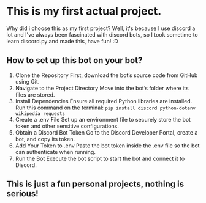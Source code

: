 # This is my first actual project.
Why did i choose this as my first project? Well, it's because I use discord a lot and I've always been fascinated with discord bots, so I took sometime to learn discord.py and made this, have fun! :D

## How to set up this bot on your bot?
1. Clone the Repository
First, download the bot’s source code from GitHub using Git.
2. Navigate to the Project Directory
Move into the bot’s folder where its files are stored.
3. Install Dependencies
Ensure all required Python libraries are installed.
Run this command on the terminal: ```pip install discord python-dotenv wikipedia requests```
5. Create a .env File
Set up an environment file to securely store the bot token and other sensitive configurations.
6. Obtain a Discord Bot Token
Go to the Discord Developer Portal, create a bot, and copy its token.
7. Add Your Token to .env
Paste the bot token inside the .env file so the bot can authenticate when running.
8. Run the Bot
Execute the bot script to start the bot and connect it to Discord.

## This is just a fun personal projects, nothing is serious!

